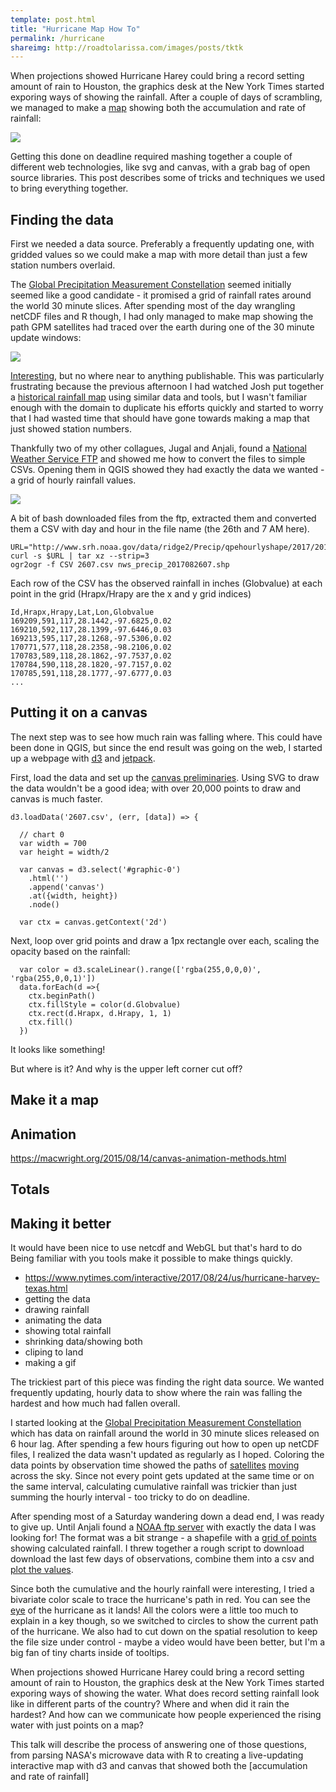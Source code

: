 ```yaml
---
template: post.html
title: "Hurricane Map How To"
permalink: /hurricane
shareimg: http://roadtolarissa.com/images/posts/tktk
---
```


<link rel="stylesheet" type="text/css" href="/hurricane/style.css">

<script src="/hurricane/d3+_.js"></script>
<script src="/hurricane/script.js"></script>


When projections showed Hurricane Harey could bring a record setting amount of rain to Houston, the graphics desk at the New York Times started exporing ways of showing the rainfall. After a couple of days of scrambling, we managed to make a [map](https://www.nytimes.com/interactive/2017/08/24/us/hurricane-harvey-texas.html) showing both the accumulation and rate of rainfall:

<img src="https://i.imgur.com/hCXJovg.gif" style="margin: 0px auto; display: block;">

Getting this done on deadline required mashing together a couple of different web technologies, like svg and canvas, with a grab bag of open source libraries. This post describes some of tricks and techniques we used to bring everything together. 

## Finding the data

First we needed a data source. Preferably a frequently updating one, with gridded values so we could make a map with more detail than just a few station numbers overlaid.

The [Global Precipitation Measurement Constellation](https://pmm.nasa.gov/data-access/downloads/gpm) seemed initially seemed like a good candidate - it promised a grid of rainfall rates around the world 30 minute slices. After spending most of the day wrangling netCDF files and R though, I had only managed to make map showing the path GPM satellites had traced over the earth during one of the 30 minute update windows: 

<img src="https://i.imgur.com/cFAL1iC.png" style="margin: 0px auto; display: block; max-width: 573px;">

[Interesting](https://www.youtube.com/watch?v=tHXHUc52SAw), but no where near to anything publishable. This was particularly frustrating because the previous afternoon I had watched Josh put together a [historical rainfall map](https://www.nytimes.com/interactive/2017/08/29/upshot/harvey-rainfall-where-you-live.html) using similar data and tools, but I wasn't familiar enough with the domain to duplicate his efforts quickly and started to worry that I had wasted time that should have gone towards making a map that just showed station numbers. 

Thankfully two of my other collagues, Jugal and Anjali, found a [National Weather Service FTP](http://www.srh.noaa.gov/data/ridge2/Precip/qpehourlyshape/2017/201708/20170828/) and showed me how to convert the files to simple CSVs. Opening them in QGIS showed they had exactly the data we wanted - a grid of hourly rainfall values. 

<img src="https://i.imgur.com/Vgh8uZS.png" style="margin: 0px auto; display: block; max-width: 573px;">


A bit of bash downloaded files from the ftp, extracted them and converted them a CSV with day and hour in the file name (the 26th and 7 AM here). 

```
URL="http://www.srh.noaa.gov/data/ridge2/Precip/qpehourlyshape/2017/201708/20170826/nws_precip_2017082607.tar.gz"
curl -s $URL | tar xz --strip=3
ogr2ogr -f CSV 2607.csv nws_precip_2017082607.shp
```

Each row of the CSV has the observed rainfall in inches (Globvalue) at each point in the grid (Hrapx/Hrapy are the x and y grid indices)
```
Id,Hrapx,Hrapy,Lat,Lon,Globvalue
169209,591,117,28.1442,-97.6825,0.02
169210,592,117,28.1399,-97.6446,0.03
169213,595,117,28.1268,-97.5306,0.02
170771,577,118,28.2358,-98.2106,0.02
170783,589,118,28.1862,-97.7537,0.02
170784,590,118,28.1820,-97.7157,0.02
170785,591,118,28.1777,-97.6777,0.03
...
```

## Putting it on a canvas

The next step was to see how much rain was falling where. This could have been done in QGIS, but since the end result was going on the web, I started up a webpage with [d3]() and [jetpack]().

First, load the data and set up the [canvas preliminaries](http://diveintohtml5.info/canvas.html). Using SVG to draw the data wouldn't be a good idea; with over 20,000 points to draw and canvas is much faster. 

```
d3.loadData('2607.csv', (err, [data]) => {

  // chart 0
  var width = 700
  var height = width/2

  var canvas = d3.select('#graphic-0')
    .html('')
    .append('canvas')
    .at({width, height})
    .node()

  var ctx = canvas.getContext('2d')
```

Next, loop over grid points and draw a 1px rectangle over each, scaling the opacity based on the rainfall: 

```
  var color = d3.scaleLinear().range(['rgba(255,0,0,0)', 'rgba(255,0,0,1)'])
  data.forEach(d =>{
    ctx.beginPath()
    ctx.fillStyle = color(d.Globvalue)
    ctx.rect(d.Hrapx, d.Hrapy, 1, 1)
    ctx.fill()
  })
```

It looks like something!

<div id='graphic-0' class='graphic'></div>

But where is it? And why is the upper left corner cut off?

## Make it a map 


<div id='graphic-1' class='graphic'></div>


## Animation
https://macwright.org/2015/08/14/canvas-animation-methods.html

## Totals


## Making it better

It would have been nice to use netcdf and WebGL but that's hard to do
Being familiar with you tools make it possible to make things quickly. 



- https://www.nytimes.com/interactive/2017/08/24/us/hurricane-harvey-texas.html
- getting the data
- drawing rainfall
- animating the data
- showing total rainfall
- shrinking data/showing both
- cliping to land
- making a gif


The trickiest part of this piece was finding the right data source. We wanted frequently updating, hourly data to show where the rain was falling the hardest and how much had fallen overall. 

I started looking at the [Global Precipitation Measurement Constellation](https://pmm.nasa.gov/data-access/downloads/gpm) which has data on rainfall around the world in 30 minute slices released on 6 hour lag. After spending a few hours figuring out how to open up netCDF files, I realized the data wasn't updated as regularly as I hoped. Coloring the data points by observation time showed the paths of [satellites](http://imgur.com/lgjC75m) [moving](http://imgur.com/cFAL1iC) across the sky. Since not every point gets updated at the same time or on the same interval, calculating cumulative rainfall was trickier than just summing the hourly interval - too tricky to do on deadline. 

After spending most of a Saturday wandering down a dead end, I was ready to give up. Until Anjali found a [NOAA ftp server](http://www.srh.noaa.gov/data/ridge2/Precip/qpehourlyshape/2017/201708/20170828/) with exactly the data I was looking for! The format was a bit strange - a shapefile with a [grid of points](http://imgur.com/Vgh8uZS) showing calculated rainfall. I threw together a rough script to download download the last few days of observations, combine them into a csv and [plot the values](http://imgur.com/5jo48l0). 

Since both the cumulative and the hourly rainfall were interesting, I tried a bivariate color 
scale to trace the hurricane's path in red. You can see the [eye](http://imgur.com/yeJyHxs) of the hurricane as it lands! All the colors were a little too much to explain in a key though, so we switched to circles to show the current path of the hurricane. We also had to cut down on the spatial resolution to keep the file size under control - maybe a video would have been better, but I'm a big fan of tiny charts inside of tooltips.  



When projections showed Hurricane Harey could bring a record setting amount of rain to Houston, the graphics desk at the New York Times started exporing ways of showing the water. What does record setting rainfall look like in different parts of the country? Where and when did it rain the hardest? And how can we communicate how people experienced the rising water with just points on a map?

This talk will describe the process of answering one of those questions, from parsing NASA's microwave data with R to creating a live-updating interactive map with d3 and canvas that showed both the [accumulation and rate of rainfall]


